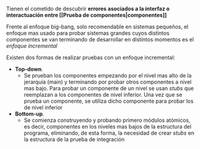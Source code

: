 Tienen el cometido de descubrir **errores asociados a la interfaz o interactuación entre [[Prueba de componentes|componentes]]**

Frente al enfoque big-bang, solo recomendable en sistemas pequeños, el enfoque mas usado para probar sistemas grandes cuyos distintos componentes se van terminando de desarrollar en distintos momentos es el *enfoque incremental*

Existen dos formas de realizar pruebas con un enfoque incremental:
- **Top-down**. 
	- Se prueban los componentes empezando por el nivel mas alto de la jerarquía (main) y terminando por probar otros componentes a nivel mas bajo. Para probar un componente de un nivel se usan *stubs* que reemplazan a los componentes de nivel inferior. Una vez que se prueba un componente, se utiliza dicho componente para probar los de nivel inferior
- **Bottom-up**.
	- Se comienza construyendo y probando primero módulos atómicos, es decir, componentes en los niveles mas bajos de la estructura del programa, eliminando, de esta forma, la necesidad de crear *stubs* en la estructura de la prueba de integración